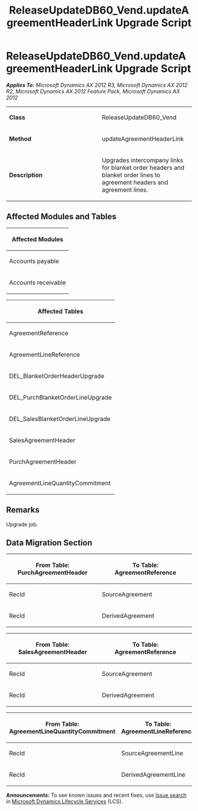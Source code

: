 ﻿---
title: ReleaseUpdateDB60_Vend.updateAgreementHeaderLink Upgrade Script
TOCTitle: ReleaseUpdateDB60_Vend.updateAgreementHeaderLink Upgrade Script
ms:assetid: e06bb3f3-af55-696e-4cd9-d38413ee76c3
ms:mtpsurl: https://msdn.microsoft.com/en-us/library/JJ737270(v=AX.60)
ms:contentKeyID: 49711712
ms.date: 05/18/2015
mtps_version: v=AX.60
---

# ReleaseUpdateDB60\_Vend.updateAgreementHeaderLink Upgrade Script 


_**Applies To:** Microsoft Dynamics AX 2012 R3, Microsoft Dynamics AX 2012 R2, Microsoft Dynamics AX 2012 Feature Pack, Microsoft Dynamics AX 2012_

<table>
<colgroup>
<col style="width: 50%" />
<col style="width: 50%" />
</colgroup>
<tbody>
<tr class="odd">
<td><p><strong>Class</strong></p></td>
<td><p>ReleaseUpdateDB60_Vend</p></td>
</tr>
<tr class="even">
<td><p><strong>Method</strong></p></td>
<td><p>updateAgreementHeaderLink</p></td>
</tr>
<tr class="odd">
<td><p><strong>Description</strong></p></td>
<td><p>Upgrades intercompany links for blanket order headers and blanket order lines to agreement headers and agreement lines.</p></td>
</tr>
</tbody>
</table>


## Affected Modules and Tables

<table>
<colgroup>
<col style="width: 100%" />
</colgroup>
<thead>
<tr class="header">
<th><p>Affected Modules</p></th>
</tr>
</thead>
<tbody>
<tr class="odd">
<td><p>Accounts payable</p></td>
</tr>
<tr class="even">
<td><p>Accounts receivable</p></td>
</tr>
</tbody>
</table>


<table>
<colgroup>
<col style="width: 100%" />
</colgroup>
<thead>
<tr class="header">
<th><p>Affected Tables</p></th>
</tr>
</thead>
<tbody>
<tr class="odd">
<td><p>AgreementReference</p></td>
</tr>
<tr class="even">
<td><p>AgreementLineReference</p></td>
</tr>
<tr class="odd">
<td><p>DEL_BlanketOrderHeaderUpgrade</p></td>
</tr>
<tr class="even">
<td><p>DEL_PurchBlanketOrderLineUpgrade</p></td>
</tr>
<tr class="odd">
<td><p>DEL_SalesBlanketOrderLineUpgrade</p></td>
</tr>
<tr class="even">
<td><p>SalesAgreementHeader</p></td>
</tr>
<tr class="odd">
<td><p>PurchAgreementHeader</p></td>
</tr>
<tr class="even">
<td><p>AgreementLineQuantityCommitment</p></td>
</tr>
</tbody>
</table>


## Remarks

Upgrade job.

## Data Migration Section

<table>
<colgroup>
<col style="width: 50%" />
<col style="width: 50%" />
</colgroup>
<thead>
<tr class="header">
<th><p>From Table: PurchAgreementHeader</p></th>
<th><p>To Table: AgreementReference</p></th>
</tr>
</thead>
<tbody>
<tr class="odd">
<td><p>RecId</p></td>
<td><p>SourceAgreement</p></td>
</tr>
<tr class="even">
<td><p>RecId</p></td>
<td><p>DerivedAgreement</p></td>
</tr>
</tbody>
</table>


<table>
<colgroup>
<col style="width: 50%" />
<col style="width: 50%" />
</colgroup>
<thead>
<tr class="header">
<th><p>From Table: SalesAgreementHeader</p></th>
<th><p>To Table: AgreementReference</p></th>
</tr>
</thead>
<tbody>
<tr class="odd">
<td><p>RecId</p></td>
<td><p>SourceAgreement</p></td>
</tr>
<tr class="even">
<td><p>RecId</p></td>
<td><p>DerivedAgreement</p></td>
</tr>
</tbody>
</table>


<table>
<colgroup>
<col style="width: 50%" />
<col style="width: 50%" />
</colgroup>
<thead>
<tr class="header">
<th><p>From Table: AgreementLineQuantityCommitment</p></th>
<th><p>To Table: AgreementLineReference</p></th>
</tr>
</thead>
<tbody>
<tr class="odd">
<td><p>RecId</p></td>
<td><p>SourceAgreementLine</p></td>
</tr>
<tr class="even">
<td><p>RecId</p></td>
<td><p>DerivedAgreementLine</p></td>
</tr>
</tbody>
</table>

  
**Announcements:** To see known issues and recent fixes, use [Issue search](http://go.microsoft.com/fwlink/?linkid=389258) in [Microsoft Dynamics Lifecycle Services](http://go.microsoft.com/fwlink/?linkid=306505) (LCS).

